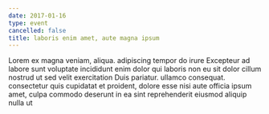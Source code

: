 ```yaml
---
date: 2017-01-16
type: event
cancelled: false
title: laboris enim amet, aute magna ipsum
---
```

Lorem ex magna veniam, aliqua. adipiscing tempor do irure Excepteur ad labore sunt voluptate incididunt enim dolor qui laboris non eu sit dolor cillum nostrud ut sed velit exercitation Duis pariatur. ullamco consequat. consectetur quis cupidatat et proident, dolore esse nisi aute officia ipsum amet, culpa commodo deserunt in ea sint reprehenderit eiusmod aliquip nulla ut